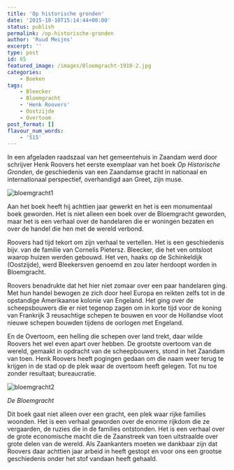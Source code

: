 ```yaml
---
title: 'Op historische gronden'
date: '2015-10-10T15:14:44+00:00'
status: publish
permalink: /op-historische-gronden
author: 'Ruud Meijns'
excerpt: ''
type: post
id: 65
featured_image: /images/Bloemgracht-1910-2.jpg
categories:
    - Boeken
tags:
    - Bleecker
    - Bloemgracht
    - 'Henk Roovers'
    - Oostzijde
    - Overtoom
post_format: []
flavour_num_words:
    - '515'
---
```

In een afgeladen raadszaal van het gemeentehuis in Zaandam werd door schrijver Henk Roovers het eerste exemplaar van het boek *Op Historische Gronden*, de geschiedenis van een Zaandamse gracht in nationaal en internationaal perspectief, overhandigd aan Greet, zijn muse.

![bloemgracht1](/images/bloemgracht1.jpg)

Aan het boek heeft hij achttien jaar gewerkt en het is een monumentaal boek geworden. Het is niet alleen een boek over de Bloemgracht geworden, maar het is een verhaal over de handelaren die er woningen bezaten en over de handel die hen met de wereld verbond.

Roovers had tijd tekort om zijn verhaal te vertellen. Het is een geschiedenis bijv. van de familie van Cornelis Pietersz. Bleecker, die het ven ontsloot waarop huizen werden gebouwd. Het ven, haaks op de Schinkeldijk (Oostzijde), werd Bleekersven genoemd en zou later herdoopt worden in Bloemgracht.

Roovers benadrukte dat het hier niet zomaar over een paar handelaren ging. Met hun handel bewogen ze zich door heel Europa en reikten zelfs tot in de opstandige Amerikaanse kolonie van Engeland. Het ging over de scheepsbouwers die er niet tegenop zagen om in korte tijd voor de koning van Frankrijk 3 reusachtige schepen te bouwen en voor de Hollandse vloot nieuwe schepen bouwden tijdens de oorlogen met Engeland.

En de Overtoom, een helling die schepen over land trekt, daar wilde Roovers het wel even apart over hebben. De grootste overtoom van de wereld, gemaakt in opdracht van de scheepbouwers, stond in het Zaandam van toen. Henk Roovers heeft pogingen gedaan om die naam weer terug te krijgen in de stad op de plek waar de overtoom heeft gelegen. Tot nu toe zonder resultaat; bureaucratie.

![bloemgracht2](/images/bloemgracht2.jpg)

*De Bloemgracht*

Dit boek gaat niet alleen over een gracht, een plek waar rijke families woonden. Het is een verhaal geworden over de enorme rijkdom die ze vergaarden, de ruzies die in de families ontstonden. Het is een verhaal over de grote economische macht die de Zaanstreek van toen uitstraalde over grote delen van de wereld. Als Zaankanters moeten we dankbaar zijn dat Roovers daar achttien jaar arbeid in heeft gestopt en voor ons een grootse geschiedenis onder het stof vandaan heeft gehaald.